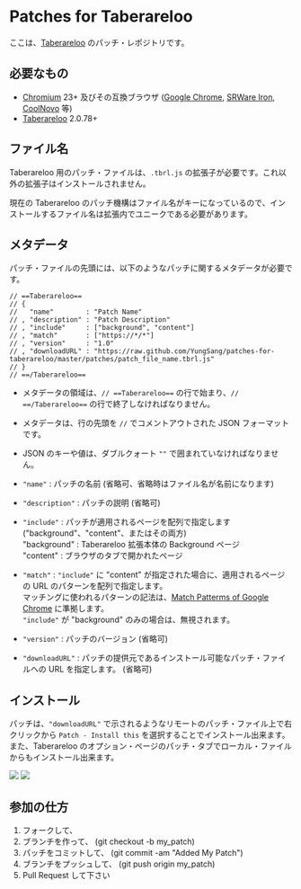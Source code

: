 # Patches for Taberareloo

ここは、[Taberareloo](https://github.com/Constellation/taberareloo) のパッチ・レポジトリです。

## 必要なもの

* [Chromium](http://www.chromium.org/Home) 23+ 及びその互換ブラウザ ([Google Chrome](http://www.google.com/chrome), [SRWare Iron](http://www.srware.net/en/software_srware_iron.php), [CoolNovo](http://coolnovo.com/) 等)
* [Taberareloo](https://chrome.google.com/webstore/detail/taberareloo/ldcnohnnlpgglecmkldelbmiokgmikno) 2.0.78+

## ファイル名

Taberareloo 用のパッチ・ファイルは、`.tbrl.js` の拡張子が必要です。これ以外の拡張子はインストールされません。

現在の Taberareloo のパッチ機構はファイル名がキーになっているので、インストールするファイル名は拡張内でユニークである必要があります。

## メタデータ

パッチ・ファイルの先頭には、以下のようなパッチに関するメタデータが必要です。

	// ==Taberareloo==
	// {
	//	 "name"        : "Patch Name"
	// , "description" : "Patch Description"
	// , "include"     : ["background", "content"]
	// , "match"       : ["https://*/*"]
	// , "version"     : "1.0"
	// , "downloadURL" : "https://raw.github.com/YungSang/patches-for-taberareloo/master/patches/patch_file_name.tbrl.js"
	// }
	// ==/Taberareloo==

* メタデータの領域は、`// ==Taberareloo==` の行で始まり、`// ==/Taberareloo==` の行で終了しなければなりません。
* メタデータは、行の先頭を `//` でコメントアウトされた JSON フォーマットです。
* JSON のキーや値は、ダブルクォート `""` で囲まれていなければなりません。

* `"name"`        : パッチの名前 (省略可、省略時はファイル名が名前になります)

* `"description"` : パッチの説明 (省略可)

* `"include"`     : パッチが適用されるページを配列で指定します ("background"、"content"、またはその両方)  
	"background" : Taberareloo 拡張本体の Background ページ  
	"content"    : ブラウザのタブで開かれたページ

* `"match"`       : `"include"` に "content" が指定された場合に、適用されるページの URL のパターンを配列で指定します。  
	マッチングに使われるパターンの記法は、[Match Patterms of Google Chrome](http://developer.chrome.com/extensions/match_patterns.html) に準拠します。  
	`"include"` が "background" のみの場合は、無視されます。

* `"version"`     : パッチのバージョン (省略可)

* `"downloadURL"` : パッチの提供元であるインストール可能なパッチ・ファイルへの URL を指定します。 (省略可)

## インストール

パッチは、`"downloadURL"` で示されるようなリモートのパッチ・ファイル上で右クリックから `Patch - Install this` を選択することでインストール出来ます。
また、Taberareloo のオプション・ページのパッチ・タブでローカル・ファイルからもインストール出来ます。

![](https://lh4.googleusercontent.com/-FLTw9_8eUPY/UUu64q4-zyI/AAAAAAAAHyc/lN9pqKA3LIw/s438/%E3%82%B9%E3%82%AF%E3%83%AA%E3%83%BC%E3%83%B3%E3%82%B7%E3%83%A7%E3%83%83%E3%83%88+2013-03-21+6.57.55+PM.png)
![](https://lh6.googleusercontent.com/-OFMtZgk4yqk/UUu63gOPurI/AAAAAAAAHyU/VIqb--1IMNY/s782/Taberareloo+Option+2013-03-21+18-57-36.jpg)

## 参加の仕方

1. フォークして、
1. ブランチを作って、 (git checkout -b my_patch)
1. パッチをコミットして、 (git commit -am "Added My Patch")
1. ブランチをプッシュして、 (git push origin my_patch)
1. Pull Request して下さい